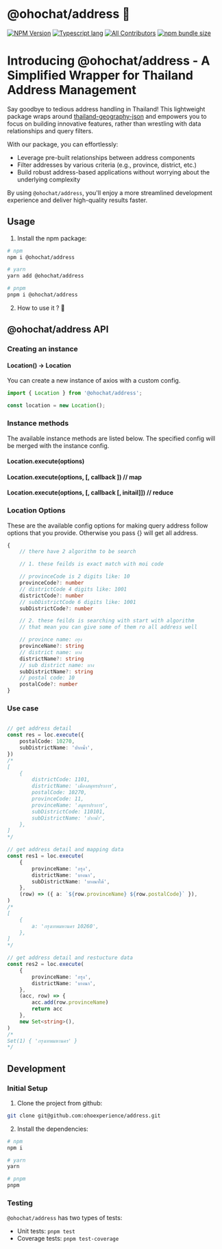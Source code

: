 # @ohochat/address 📌

[![NPM Version](https://img.shields.io/npm/v/@ohochat/address.svg?style=flat)](https://www.npmjs.com/package/@ohochat/address)
[![Typescript lang](https://img.shields.io/badge/Language-Typescript-Blue.svg)](https://www.typescriptlang.org)
[![All Contributors](https://img.shields.io/badge/all_contributors-2-orange.svg?style=flat-square)](#contributors)
[![npm bundle size](https://img.shields.io/bundlephobia/min/@ohochat/address)
](https://www.npmjs.com/package/@ohochat/address)

Introducing @ohochat/address - A Simplified Wrapper for Thailand Address Management
=====================================================================

Say goodbye to tedious address handling in Thailand! This lightweight package wraps around [thailand-geography-json](https://github.com/thailand-geography-data/thailand-geography-json) and empowers you to focus on building innovative features, rather than wrestling with data relationships and query filters.

With our package, you can effortlessly:

* Leverage pre-built relationships between address components
* Filter addresses by various criteria (e.g., province, district, etc.)
* Build robust address-based applications without worrying about the underlying complexity

By using `@ohochat/address`, you'll enjoy a more streamlined development experience and deliver high-quality results faster.


## Usage

1.  Install the npm package:

```bash
# npm
npm i @ohochat/address

# yarn
yarn add @ohochat/address

# pnpm
pnpm i @ohochat/address
```

2. How to use it ? 🧐

@ohochat/address API
---

### Creating an instance
#### Location() -> Location
You can create a new instance of axios with a custom config.

```typescript
import { Location } from '@ohochat/address';

const location = new Location();
```

### Instance methods
The available instance methods are listed below. The specified config will be merged with the instance config.
#### Location.execute(options)
#### Location.execute(options, [, callback ]) // map
#### Location.execute(options, [, callback [, initail]]) // reduce

### Location Options
These are the available config options for making query address follow options that you provide. Otherwise you pass {} will get all address.
```typescript
{
    // there have 2 algorithm to be search

    // 1. these feilds is exact match with moi code

    // provinceCode is 2 digits like: 10
    provinceCode?: number
    // districtCode 4 digits like: 1001
    districtCode?: number
    // subDistrictCode 6 digits like: 1001
    subDistrictCode?: number

    // 2. these feilds is searching with start with algorithm
    // that mean you can give some of them ro all address well

    // province name: กรุง
    provinceName?: string
    // district name: บาง
    districtName?: string
    // sub district name: บาง
    subDistrictName?: string
    // postal code: 10
    postalCode?: number
}
```

### Use case
```typescript

// get address detail
const res = loc.execute({
    postalCode: 10270,
    subDistrictName: 'ปากน้ำ',
})
/*
[
    {
        districtCode: 1101,
        districtName: 'เมืองสมุทรปราการ',
        postalCode: 10270,
        provinceCode: 11,
        provinceName: 'สมุทรปราการ',
        subDistrictCode: 110101,
        subDistrictName: 'ปากน้ำ',
    },
]
*/

// get address detail and mapping data
const res1 = loc.execute(
    {
        provinceName: 'กรุง',
        districtName: 'บางนา',
        subDistrictName: 'บางนาใต้',
    },
    (row) => ({ a: `${row.provinceName} ${row.postalCode}` }),
)
/*
[
    {
        a: 'กรุงเทพมหานคร 10260',
    },
]
*/

// get address detail and restucture data
const res2 = loc.execute(
    {
        provinceName: 'กรุง',
        districtName: 'บางนา',
    },
    (acc, row) => {
        acc.add(row.provinceName)
        return acc
    },
    new Set<string>(),
)
/*
Set(1) { 'กรุงเทพมหานคร' }
*/
```

## Development

### Initial Setup

1.  Clone the project from github:

```bash
git clone git@github.com:ohoexperience/address.git
```

2.  Install the dependencies:

```bash
# npm
npm i

# yarn
yarn

# pnpm
pnpm
```

### Testing

`@ohochat/address` has two types of tests:
-   Unit tests: `pnpm test`
-   Coverage tests: `pnpm test-coverage`
